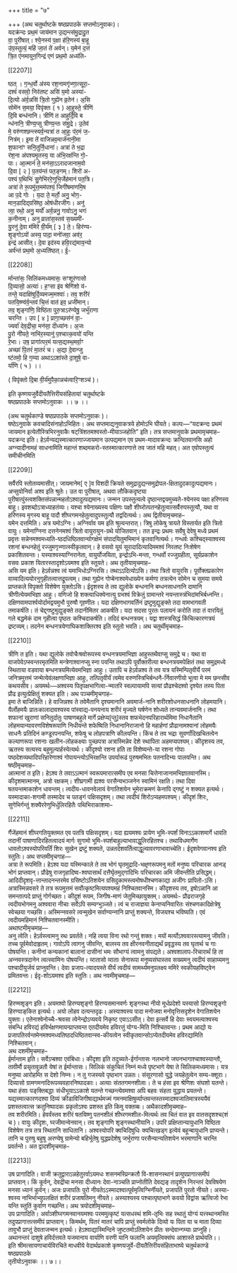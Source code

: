 +++
title = "७"

+++
(अथ चतुर्थाष्टके षष्ठप्रपाठके सप्तमोऽनुवाकः)।  
यदक्र॑न्दः प्रथ॒मं जाय॑मान उ॒द्यन्त्स॑मु॒द्रादु॒त  
वा॒ पुरी॑षात्। श्ये॒नस्य॑ प॒क्षा ह॑रि॒णस्य॑ बा॒हू  
उ॑प॒स्तुत्यं॒ महि॑ जा॒तं ते॑ अर्वन्। य॒मेन॑ द॒त्तं  
त्रि॒त ए॑नमायुन॒गिन्द्र॑ एणं प्रथ॒मो अध्य॑ति-

[[2207]]

ष्ठत् । ग॒न्ध॒र्वो अ॑स्य रश॒नामगृ॑भ्णा॒त्सूरा॒-  
दश्वं॑ वसवो॒ निर॑तष्ट असि॑ य॒मो अस्या॑-  
दि॒त्यो अ॑र्व॒न्नसि॑ त्रि॒तो गुह्ये॑न व्र॒तेन॑। अ॒सि  
सोमे॑न स॒मया॒ विपृ॑क्तः ( १ ) आ॒हुस्ते॒ त्रीणि॑  
दि॒वि बन्ध॑नानि। त्रीणि॑ त आहुर्दि॒वि ब  
न्ध॑नानि॒ त्रीण्य॒प्सु त्रीण्य॒न्तः स॑मु॒द्रे। उ॒तेव॑  
मे॒ वरु॑णश्छन्त्स्यर्व॒न्यत्रा॑ त आ॒हुः प॑र॒मं ज॒-  
नित्र॑म्। इ॒मा ते॑ वाजिन्नव॒मार्ज॑नानी॒मा  
श॒फाना॑ꣳ सनि॒तुर्नि॒धाना॑। अत्रा॑ ते भ॒द्रा  
र॑श॒ना अ॑पश्यमृ॒तस्य॒ या अ॑भि॒रक्ष॑न्ति गो॒-  
पाः। आ॒त्मानं॑ ते॒ मन॑सा॒ऽऽरादजानाम॒वो  
दि॒वा [ २ ] प॒तय॑न्तं पत॒ङ्गम्। शिरो॑ अ-  
पश्यं प॒थिभिः॑ सु॒गेभि॑ररे॒णुभि॒र्जेह॑मानं पत॒त्रि।  
अत्रा॑ ते रू॒पमु॑त्त॒मम॑पश्यं॒ जिगी॑षमाणमि॒ष  
आ प॒दे गोः । य॒दा ते॒ मर्तो॒ अनु॒ भोग॒-  
मान॒डादिद्‍ग्रसि॑ष्ठ॒ ओष॑धीरजीगः। अनु॑  
त्वा॒ रथो॒ अनु॒ मर्यो॑ अर्व॒न्ननु॒ गावोऽनु॒ भगः॑  
क॒नीनाम्। अनु व्राता॑स॒स्तव॑ स॒ख्यमी॑-  
यु॒रनु॑ दे॒वा म॑मिरे वी॒र्य॑म् [ ३ ] ते॒। हिर॑ण्य-  
शृ॒ङ्गोऽयो॑ अस्य॒ पादा॒ मनो॑जवा॒ अव॑र॒  
इन्द्र॑ आसीत्। दे॒वा इद॑स्य हवि॒रद्य॑माय॒न्यो  
अर्व॑न्तं प्रथ॒मो अ॒ध्यति॑ष्ठत्। ई॒-

[[2208]]

र्मान्ता॑सः॒ सिलि॑कमध्यमासः॒ सꣳशूर॑णासो  
दि॒व्यासो॒ अत्याः॑। ह॒ꣳसा इ॑व श्रेणि॑शो य॑-  
तन्ते॒ यदाक्षि॑षुर्दि॒व्यमज्म॒मश्वाः॑। तव॒ शरी॑रं  
पतयि॒ष्ण्व॑र्व॒न्तव॑ चि॒त्तं वात॑ इव॒ ध्रजी॑मान्।  
तव॒ शृङ्गा॑णि॒ विष्ठि॑ता पुरु॒त्राऽर॑ण्येषु॒ जर्भु॑राणा  
चरन्ति । उप [ ४ ] प्रागा॒च्छस॑नं वा॒-  
ज्यर्वा॑ देव॒द्रीचा॒ मन॑सा॒ दीध्या॑नः। अ॒जः  
पु॒रो नी॑यते॒ नाभि॑र॒स्यानु॑ प॒श्‍चात्क॒वयो॑ यन्ति  
रे॒भाः। उष॒ प्रागा॑त्पर॒मं यत्स॒द्यस्थ॒मर्वा॒ꣳ  
अच्छा॑ पि॒तरं॑ मा॒तरं॑ च। अ॒द्या दे॒वान्‍जु  
ष्ट॑तमो॒ हि ग॒म्या अथाऽऽशा॑स्ते दा॒शुषे॒ वा-  
र्या॑णि ( ५ ) ।।

( विपृ॑क्तो दि॒बा वी॒र्य॑मुपैका॒न्नच॑त्वारि॒ꣳशञ्च॑ )।

इति कृष्णयजुर्वेदीयतैत्तिरीयसंहितायां चतुर्थाष्टके  
षष्ठप्रपाठके सप्तमोऽनुवाकः ।। ७ ।।

(अथ चतुर्थकाण्डे षष्ठप्रपाठके सप्तमोऽनुवाकः )।  
षष्ठेऽनुवाके कवचादिसंनाहोऽभिहितः। अथ सप्तमाद्यनुवाकत्रये होमोऽभि घीयते। कल्पः—“यदक्रन्दः प्रथमं जायमान इत्येतौस्त्रिभिरनुवाकैः षट्‍‍‍‍त्रिंशतमश्‍वस्तो-मीयाञ्‍जहोति” इति। तत्र सप्तमानुवाके प्रथमामृचमाह–  
यदक्रन्द इति। हेऽर्वन्यद्यस्मात्कारणाज्‍जायमान उत्पद्यमान एव प्रथम-मादावक्रन्दः क्रन्दितवानसि अहो अग्न्यादीनामहं साधनामिति महान्तं शब्दमकरो-स्तस्मात्कारणात्ते तव जातं महि महत्। अत एवोपस्तुत्यं समीचीनमिति

[[2209]]

सर्वैरपि स्तोतव्यमासीत्। जायमानेम[ ए ]व विशदी क्रियते समुद्रादुद्यन्समुद्रोपल-क्षितादुदकादुत्पद्यमानः। अप्सुयोनिर्वा अश्व इति श्रुतेः। उत वा पुरीषात्, अथवा लौकिकदृष्ट्या पुरीषात्पुंस्त्वशक्तिसंपन्नान्महतोऽश्वादुत्पद्यमानः। जन्मन उपस्तुत्यत्वे दृष्ठान्तद्वयमुच्यते-श्येनस्य पक्षा हरिणस्य बाहू। इवशब्दोऽत्राध्याहतंव्यः। यश्चा श्येनाख्यस्य पक्षिणः पक्षौ शीघ्‍रोत्पतनहेतुत्वात्सर्वैरुपस्तुत्यौ, यथा वा हरिणस्य मृगस्य बाहू पादौ शीघ्‍रगमनहेतुत्वादुपस्तुत्यौ तद्वदित्यर्थः। अथ द्वितीयामृचमाह–  
यमेन दत्तमिति। अत्र यमोऽग्‍निः। अग्‍निर्वाव यम इति श्रुत्यन्तरात्। त्रिषु लोकेषु त्रायते विस्तार्यत इति त्रितो वायुः। यमेनाग्‍निना दत्तनेनमश्वं त्रितो वायुरायुन-ग्रथे योजितवान्। तत इन्द्रः प्रथमः सर्वेषु देवेषु मध्ये प्रथमं प्रवृत्तः सन्नेनमश्‍वमध्यति-ष्ठदधिष्ठितवान्योगक्षेमं संपादयितुमभिमानं कृतवानित्यर्थः। गन्धर्वः कश्चिद्स्याश्‍वस्य रशनां बन्धनहेतुं रज्‍जुमगृभ्णात्स्वीकृतवान्। हे वसवो यूयं सूरादादित्यादिममश्वं निरतष्ट निःशेषेण प्रकाशितवन्तः। यस्याश्‍वस्याग्‍निरानेता, वायुर्योजयिता, इन्द्रोऽभि-मन्ता, गन्धर्वो रज्‍जुग्रहीता, सूर्यप्रकाशेन वसवः प्रकाश यितारस्तादृशोऽयमश्‍व इति स्तूयते। अथ तृतीयामृचमाह–  
असि यम इति। हेऽर्वन्नश्‍व त्वं यमाभिधोऽग्निरसि। तथाऽऽदित्योऽसि। तथा त्रितो वायुरसि। पूर्वोक्तप्रकारेण वाय्वादित्ययोरनुगृहीतत्वात्तद्रूपत्वम्। तथा गुह्येन गोप्बेनाश्‍वमेधाख्येन कर्मणा तत्रत्येन सोमेन च सुमया समये प्राप्तकले विपृक्तो विशेषेण युक्तोऽसि। ईदृशस्य ते तव द्युलोके बन्धनानि बम्धनसाधनानि दामानि त्रीणीत्येयमभिज्ञा आहुः। वणिजो हि शक्त्याधिक्येनात्यु ग्रभश्वं विक्रेतुं ग्रामान्तरे नयन्तास्त्रंभिदांमभिर्बध्‍नन्ति। दक्षिणवामपार्श्‍वयोर्दामद्वयमुभौ पुरुषौ गृह्‍णीतः। यदा दक्षिणभागवर्तिनं द्रष्टुमुद्युङ्‍क्ते तदा वामभागवती तमाकर्षति। तं चेद्द्गष्टुमुद्युङ्‍क्ते तदानीमितर आकर्षति। यदा सदसा पुरतः पलायनं करोति तदा तं वारयितुं गले बद्धमेकं दाम गृहीत्वा पृष्ठतः कश्चिदाकर्षति। तदिदं बन्धनत्रयम्। यद्वा शास्त्रसिद्धं किंचित्कारणत्रयं द्रष्टव्यम्। तदनेन बन्धनत्रयेणाघिकशाक्तिरश्व इति स्तुतो भवति। अथ चतुर्थीमृचमाह–

[[2210]]

त्रीणि त इति। यथा द्युलोके तवोचैःश्रवोरूपस्य वन्धनत्रयमाभिज्ञा आहुस्तथैवाप्सु समुद्रे च। यथा वा वाजपेयेऽप्स्वन्तरमृतमिति मन्त्रेणाश्‍वानप्सु स्‍ना पयन्ति तथाऽपि पूर्वोक्तरीत्या बन्धनत्रयमपेक्षितं तथा समुद्रमध्ये स्थिताया वडवाया बन्धनत्रयमित्येवमभिज्ञा आहुः। उतापि च हेऽर्वन्नश्व ते तव यत्र यस्मिन्पितृवीर्ये परमं जनित्रमुत्तमं जन्मेत्येवंलक्षणाभिज्ञा आहुः, तत्पितृवीर्यं त्वमेव वरुणस्त्रिभिर्बन्धनै-र्निवारणीयो भूत्वा मे मम छन्त्सीव कथयसीव। अयमर्थः—अश्‍वस्य पितृपक्षभागित्वा-न्मातरि स्वल्पायामपि सत्यां प्रौढश्चेदश्वो दृश्येत तस्य पिता प्रौढ इत्युत्प्रेक्षितुं शक्यत इति। अथ पञ्चमीमृचगाह–  
इमा ते बाजिन्निति। हे वाजिन्नश्‍व ते तवेमैतानि दृश्यमानानि अवमार्ज-नानि शरीरशोधनसाधनानि लोहमयानि। यैर्लोहमयैः प्रातःकालादावश्यस्य पांस्वाद्य-पनयनाय शरीरं मृज्यते घर्षणेन शोध्यते तान्यवमार्जनानि। तथा शफानां खुराणां सनितुर्दातुः पाषाणबहुले मार्गे प्रक्षेप्य[प्‍तु]स्तव शफभेदनपरिहारार्थमिमा निधानैतानि लोहमयान्यावरणविशेषरूपाणि निधीयन्ते शफेष्विति निधानानिराजानो हि महार्हणां प्रौढानामश्‍वानां लोहमयैः साधनैः प्रतिदिनं कण्डूरपनयन्ति, शफेषु च लोहपत्राणि कीलयन्ति। किंच ते तव भद्राः सुवर्णांदिखचितत्वेन कल्याणरूपा रशनाः खलीन-लोहकक्ष्याः पुच्छपत्रा अत्रास्मिन्नेव देशे स्थापिता अहमप्यपश्यम्। कीदृशस्य तव, ऋतस्य सत्यस्य बहुमूल्यार्हस्येत्यर्थः। कीदृश्यो रशना हति ता विशेष्यन्ते-या रशना गोपाः पष्ठदेशव्यथादिपरिहारेणाश्‍वं गोपायन्त्योऽभिरक्षन्ति उपर्यारूढं पुरुषमभितः पतनादिभ्यः पालयन्ति। अथ षष्ठीमृचमाह–  
आत्मानां त इति। हेऽश्‍व ते तवाऽऽत्मानं स्वरूपमारात्समीप एव मनसा चित्तेनाजानामभिज्ञातवानस्मि। कीदृशमात्मानम्, अत्रो रक्षकम्। शीघ्रगामी ह्यश्‍वः परसैन्यभञ्जनेन स्वामिनं रक्षति। तथा दिवा षतयन्तमाकाशेन धावन्तम्। त्वदीय-धावनवेलायं वेगातिशयेन भूमेराक्रमणं केनापि द्गष्टुं न शक्यत इत्यर्थः। यस्मादाका-शगामी तस्मादेव च पतङ्गं पक्षिसदृशम्। तथा त्वदीयं शिरोऽप्यहमपश्यम्। कीदृशं शिरः, सुगेभिर्गन्तुं शक्यैररेणुभिर्धुलिरहितैः पथिभिराकाशमा–

[[2211]]

र्गैजेंहमानं शीघ्‍रगतियुक्तमत एव पतत्रि पक्षिसदृशम्। यदा ह्ययमश्‍वः प्रायेण भूमि-स्पर्शं विनाऽऽकाशमार्गे धावति तदानीं पाषाणादिरहितत्वादयं मार्गः सुगामो भूमि-स्पर्शबाहुल्याभावाद्धूलिरहितश्च। तथाविधमार्गेण धावतोऽश्‍वस्योपरिवर्तिं शिरः सुखेन द्रष्टुं शक्यते, उन्नतदेशवर्तित्वाद्धूल्यावरणाभावाच्‍चेति। ईदृशवेगवानश्‍व इति स्तुतिः। अथ सप्तमीमृचगाह—  
अत्रा ते रूपमिति। हेऽश्व यदा यस्मिन्काले ते तव भोगं घृतमुद्रादि-भक्षृणरूपमनु मतों मनुष्यः परिचारक आनड् भोगं प्राप्तवान्। प्रौढेषु राजगृहादिष्व-श्‍वघासार्थं दत्तैर्घृतमुद्‍गादिभिः परिचारका अमि जीवन्तीति प्रसिद्धम्। आदिदीदृशवृ-त्तान्तादनन्तरमेव ग्रसिष्टोऽतिशयेन ग्रसिदुकामस्त्वमोषधीश्चणकाद्या अजीगः प्रापितो-ऽसि। अत्रास्मिन्नवसरे ते तत्र रूपमुत्तमं सर्वोत्कृष्टमित्यपश्यमहं निश्चितवानस्मि। कीदृशस्य तव, इषोऽन्नानि आ समन्तात्पदे प्राप्तुं गोर्गच्छतः। कीदुशं रूपम, जिगीष-माणं जेतुमिच्छायुक्तम्। अयमर्थः- प्रौढराजगृहे त्वदीयभोगमनु अश्‍ववारा नीचाः सर्वेऽपि सम्यग्भुञ्जते। त्वं च राजाज्ञया केनाप्यनिवारितः संश्चणकादिक्षेत्रेषु स्वेच्छया गच्छसि। अस्मिन्‍नवसरे त्वन्मुखेन सर्वाण्यन्‍नानि प्राप्‍तुं शक्यन्ते, विजयश्च भविष्यति। एवं त्वदीयमहिमानं निश्चितवानस्मीति।  
अथाष्टमीमृचमाह—  
अनु त्वेति। हेऽर्वस्त्वामनु रथः प्रवर्तते। नहि त्वया विना रथो गन्तुं शक्तः। मयों मर्त्योऽश्‍ववारस्त्यामनु जीवति। तच्च पूर्वमेवोदाहृतम्। गावोऽपि त्वागनु जीवन्ति, बालस्य तव क्षीरनवनीताद्यर्थं प्रवृद्धस्य तव घृतार्थ च गाः पोषयन्ति। कनीनां कन्यकानां बालानां दासीनां भमः सौभाग्यं त्वामनु संपद्यते। अश्‍वशालाप-रिचारार्थं हि ता अन्‍नवस्त्रदानेन त्वत्स्वामिनः पोषयन्ति। व्‍रातासो व्‍राताः सेनारूपा मनुष्यसंघास्तव सख्यमनु त्वदीयं साहाय्यमनु पश्चादीयुर्जयं प्राप्‍नुवन्ति। देवाः प्रजाप-त्यादयस्ते वीर्यं त्वदीयं सामर्थ्यमनुपलक्ष्य ममिरे स्वकीयहविष्ट्‍वेन प्रमितवन्तः। ईदृ-शोऽयमश्‍व इति स्तुतिः। अथ नवमीमृचमाह—

[[2212]]

हिरण्मशृङ्ग इति। अयमश्‍वो हिरण्यशृङ्गो हिरण्यसमानवर्णः शृङ्गस्था नीयो मूर्धप्रदेशो यस्यासो हिरण्यशृङ्गो हिरण्याङ्‍‍कित इत्यर्थः। अयो लोहव दत्यन्तदृढः। अस्याश्‍वस्य पादा मनोजवा मनोवृत्तिसदृशेन वेगातिशयेन युक्ताः। एतेनाश्‍वेनोच्‍चैः-श्रवसा त्वेनेन्द्रोऽप्यवये निकृष्ट एवाऽऽसीत्। देवा इत्सर्वे हि देवाः स्वयमत्याश्‍वस्य संबन्धि हविरद्यं हविर्भक्षणमायन्प्राप्तवन्त एतदीयमेव हविरत्तुं योग्य-मिति निश्चितवन्तः। प्रथम आद्यो यः प्रजापतिरर्वन्तमेनमश्‍वमध्यतिष्ठदधिष्ठितवान्स्व-कीयत्वेन स्वीकृतवान्सोऽप्येतदीयमेव हविरद्यामिति निश्चितवान्।  
अथ दशमीमृचमाह–  
ईर्मान्ताम इति। सर्वेऽप्बश्‍वा एवंबिधाः। कीदृशा इति तदुच्यते-ईर्गान्तासः नलभानो जघनभागाश्चाश्‍वस्यान्तौ, तावीर्मौ प्रसृतावुन्नतौ येषां त ईर्मान्तासः। सिलिकं संकुचितं निम्‍नं मध्ये पृष्टभागे येषा ते सिलिकमध्यमासः। यत्र मनुष्या आरोहम्ति स देशो निम्‍नः। न तु गजस्यवे पृष्ठभाग उन्नतः। संसूरणासो युद्धे जयहेतुत्वेन सम्य-क्शूराः। दिव्यासो ग्रामगमनादिरूपव्यवहारनिष्पादकाः। अत्याः संततगमनशीलाः। ते च हंसा इव श्रेणिशः संघशो यतन्ते। यथा हंसाः पङ्‍‍क्तिबद्धाः संधीभूयाऽऽकाशे यतन्ते गच्छन्त्येवमश्‍वा अपि बहवः संहता युद्धाय प्रयतन्ते। यद्यस्मात्कारणदश्‍वा दिव्यं क्रीडाविजिगीषाद्यार्थमज्मं गमनमाक्षिषुर्व्याप्‍तवन्तस्तस्मादश्‍वजातिमात्रस्ययैवं प्रशस्तत्वात्स क्रतुनिष्पादकः प्रकृतोऽश्‍वः प्रशस्त इति किमु वक्तव्बः। अथैकादशीमृचमाह–  
तव शरीरमिति। हेवर्वंस्तव शरीरं षतयिष्णु पतनशीलं शीघ्‍रगमशील-मित्यर्थः तव चितं वात इव वातसदृशश्च(शं च )। वायुः कीदृशः, घ्‍रजीमान्वेनवान्। तव शृङ्गाणि शृङ्गस्थानीयानि। उपरि प्रक्षिप्‍तान्यायुधानि विष्ठिता विशेषेण तत्र तत्र स्थितानि साधितानि। अश्‍वस्योपरि क्वचिदिषुधिः क्यचित्खड्‍ग इत्येवं बहून्बायुधानि प्राप्यन्ते। तानि च पुरुषु बहुषु अरण्येषु ग्रामेन्यो बहिर्भूतेषु युद्धप्रदेशेषु जर्भुराणा परसैन्यान्यतिशयेन भरमाणानि चरन्ति प्रवर्तन्ते। अत द्वादशीमृचमाह–

[[2213]]

उष प्रागादिति। वाजी क्रतुद्वाराऽन्नहेतुरर्वाऽयमधः शसनमस्प्रिन्क्रतौ वि-शासनस्थानं प्रत्युपप्रागात्समीपं प्राप्‍तवान्। किं कूर्वन्, देवद्रीचा मनसा दीध्यानः देवा-नाञ्चति प्राप्‍नोतीति देवद्यङ् तादृशेन निरन्तरं देवविषयेण मनसा ध्यानं कुर्वन्। अजः प्रजापतिः पुरो नीयतेऽऽस्मादश्वात्पूर्वमृत्विग्भिर्नीयते, प्रजापतिं पुरतो नीयते। अस्या-श्‍वस्य नाभिर्भाभ्युपलक्षितं शरीरं प्रजाषतिमनु नीयते। अस्याश्यस्य पश्चात्पृष्ठभागे कवयो विद्वांस ऋत्विजो रेभा यन्ति स्तुतिं कुर्वाण गच्छन्ति। अथ त्रयोदशीमृचमाह–  
उप प्रागादिति। अर्वाञ्शीघ्‍रगमनवानयमश्वः परममुत्कृष्टं यत्सधस्थं शमि-तृभिः सह स्थातुं योग्यं यत्त्स्थानमस्ति तदुपप्रागात्तत्समीपं प्राप्तवान्। किमर्थम्, पितरं मातरं चापि प्राप्‍तुं स्वर्मलोके दिव्यो यः पिता या च माता दिव्या तावुभौ प्राप्‍तुं देवताजन्मन इत्यर्थः। हेऽश्वाद्यास्मिन्दिने जुष्टतमोऽतिशयेन प्रीतः सन्देवान्गम्याः प्राप्‍नुहि। अथानन्तरं दाशुषे हविर्दत्तवते यजमानाय वार्याणि वरणी यानि फलानि अयमृत्विक्संघ आशास्ते प्रार्थयति।।  
इति श्रीमत्सायणाचार्यविरचिते माधवीये वेदार्थप्रकाशे कृष्णयजुर्वे-दीयतैत्तिरीयसंहिताभाष्ये चतुर्थकाण्डे षष्ठप्रपाठके  
तृतीयोऽनुवाकः ।। ७।।  
